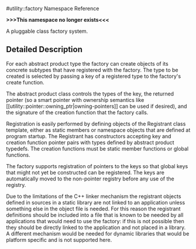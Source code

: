 #utility::factory Namespace Reference

**>>>This namespace no longer exists<<<**

A pluggable class factory system.

Detailed Description
--------------------

For each abstract product type the factory can create objects of its concrete subtypes that have registered with the factory. The type to be created is selected by passing a key of a registered type to the factory's create function.

The abstract product class controls the types of the key, the returned pointer (so a smart pointer with ownership semantics like [[utility::pointer::owning_ptr|owning-pointers]] can be used if desired), and the signature of the creation function that the factory calls.

Registration is easily performed by defining objects of the Registrant class template, either as static members or namespace objects that are defined at program startup. The Registrant has constructors accepting key and creation function pointer pairs with types defined by abstract product typedefs. The creation functions must be static member functions or global functions.

The factory supports registration of pointers to the keys so that global keys that might not yet be constructed can be registered. The keys are automatically moved to the non-pointer registry before any use of the registry.

Due to the limitations of the C++ linker mechanism the registrant objects defined in sources in a static library are not linked to an application unless something else in the object file is needed. For this reason the registrant definitions should be included into a file that is known to be needed by all applications that would need to use the factory: if this is not possible then they should be directly linked to the application and not placed in a library. A different mechanism would be needed for dynamic libraries that would be platform specific and is not supported here.
